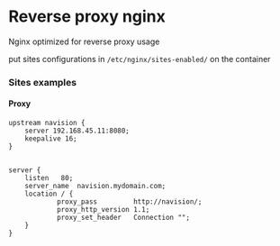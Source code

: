 # Reverse proxy nginx

Nginx optimized for reverse proxy usage

put sites configurations in `/etc/nginx/sites-enabled/` on the container

### Sites examples

#### Proxy

```nginx
upstream navision {
    server 192.168.45.11:8080;
    keepalive 16;
}


server {
    listen   80;
    server_name  navision.mydomain.com;
    location / {
            proxy_pass         http://navision/;
            proxy_http_version 1.1;
            proxy_set_header   Connection "";
    }
}
```
